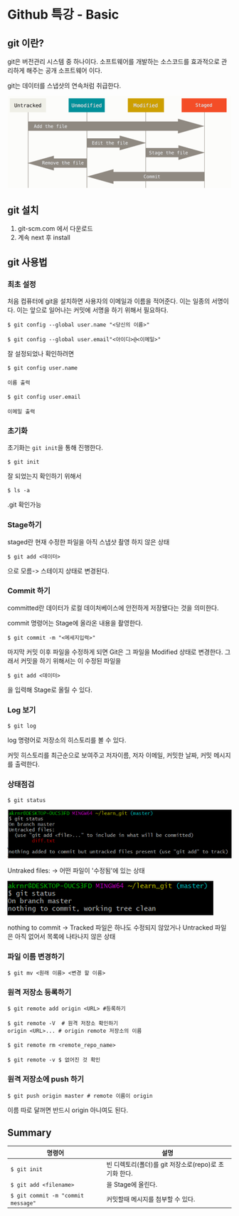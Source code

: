 # Github 특강 - Basic

## git 이란?

git은 버전관리 시스템 중 하나이다. 소프트웨어를 개발하는 소스코드를 효과적으로 관리하게 해주는 공개 소프트웨어 이다.

git는 데이터를 스냅샷의 연속처럼 취급한다.  

<img src="basic.assets/image-20201222172938362.png" alt="image-20201222172938362" style="zoom:67%;" />

## git 설치

1. git-scm.com 에서 다운로드
2. 계속 next 후 install



## git 사용법

### 최초 설정

처음 컴퓨터에 git을 설치하면 사용자의 이메일과 이름을 적어준다. 이는 일종의 서명이다. 이는 앞으로 일어나는 커밋에 서명을 하기 위해서 필요하다.

```
$ git config --global user.name "<당신의 이름>"

$ git config --global user.email"<아이디>@<이메일>"
```

잘 설정되었나 확인하려면

```
$ git config user.name

이름 출력

$ git config user.email

이메일 출력
```

### 초기화

초기화는 `git init`을 통해 진행한다.

```
$ git init
```

잘 되었는지 확인하기 위해서

```
$ ls -a
```

.git 확인가능

### Stage하기

staged란 현재 수정한 파일을 아직 스냅샷 촬영 하지 않은 상태

```
$ git add <데이터>
```

으로 모름-> 스테이지 상태로 변경된다.



### Commit 하기

committed란 데이터가 로컬 데이처베이스에 안전하게 저장됐다는 것을 의미한다. 

commit 명령어는 Stage에 올라온 내용을 촬영한다.

```
$ git commit -m "<메세지입력>" 
```

마지막 커밋 이후 파일을 수정하게 되면 Git은 그 파일을 Modified 상태로 변경한다. 그래서 커밋을 하기 위해서는 이 수정된 파일을 

```
$ git add <데이터>
```

을 입력해 Stage로 올릴 수 있다.



### Log 보기

```
$ git log
```

log 명령어로 저장소의 히스토리를 볼 수 있다.

커밋 히스토리를 최근순으로 보여주고 저자이름, 저자 이메일, 커밋한 날짜, 커밋 메시지를 출력한다.



### 상태점검

```
$ git status
```

![image-20201222172813220](basic.assets/image-20201222172813220.png)

Untraked files: -> 어떤 파일이 '수정됨'에 있는 상태

![image-20201222172839023](basic.assets/image-20201222172839023.png)

nothing to commit -> Tracked 파일은 하나도 수정되지 않았거나 Untracked 파일은 아직 없어서 목록에 나타나지 않은 상태



### 파일 이름 변경하기

```
$ git mv <원래 이름> <변경 할 이름>
```



### 원격 저장소 등록하기

```
$ git remote add origin <URL> #등록하기

$ git remote -V  # 원격 저장소 확인하기
origin <URL>... # origin remote 저장소의 이름

$ git remote rm <remote_repo_name>

$ git remote -v $ 없어진 것 확인
```



### 원격 저장소에 push 하기

```
$ git push origin master # remote 이름이 origin 
```

이름 따로 달꺼면 반드시 origin 아니여도 된다.



## Summary

| 명령어                             | 설명                                                  |
| ---------------------------------- | ----------------------------------------------------- |
| `$ git init`                       | 빈 디렉토리(폴더)를 git 저장소로(repo)로 초기화 한다. |
| `$ git add <filename>`             | <filename>을 Stage에 올린다.                          |
| `$ git commit -m "commit message"` | 커밋할때 메시지를 첨부할 수 있다.                     |











